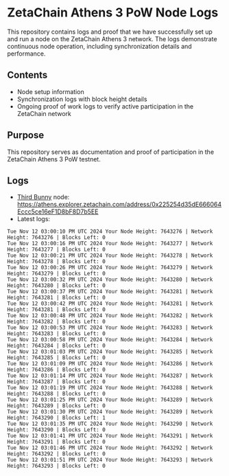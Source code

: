 # ZetaChain Athens 3 PoW Node Logs
This repository contains logs and proof that we have successfully set up and run a node on the ZetaChain Athens 3 network. The logs demonstrate continuous node operation, including synchronization details and performance.

## Contents
- Node setup information
- Synchronization logs with block height details
- Ongoing proof of work logs to verify active participation in the ZetaChain network

## Purpose
This repository serves as documentation and proof of participation in the ZetaChain Athens 3 PoW testnet.

## Logs

- [Third Bunny](https://thirdbunny.xyz/) node: https://athens.explorer.zetachain.com/address/0x225254d35dE666064Eccc5ce16eF1D8bF8D7b5EE
- Latest logs:
```
Tue Nov 12 03:00:10 PM UTC 2024 Your Node Height: 7643276 | Network Height: 7643276 | Blocks Left: 0
Tue Nov 12 03:00:16 PM UTC 2024 Your Node Height: 7643277 | Network Height: 7643277 | Blocks Left: 0
Tue Nov 12 03:00:21 PM UTC 2024 Your Node Height: 7643278 | Network Height: 7643278 | Blocks Left: 0
Tue Nov 12 03:00:26 PM UTC 2024 Your Node Height: 7643279 | Network Height: 7643279 | Blocks Left: 0
Tue Nov 12 03:00:32 PM UTC 2024 Your Node Height: 7643280 | Network Height: 7643280 | Blocks Left: 0
Tue Nov 12 03:00:37 PM UTC 2024 Your Node Height: 7643281 | Network Height: 7643281 | Blocks Left: 0
Tue Nov 12 03:00:42 PM UTC 2024 Your Node Height: 7643281 | Network Height: 7643281 | Blocks Left: 0
Tue Nov 12 03:00:48 PM UTC 2024 Your Node Height: 7643282 | Network Height: 7643282 | Blocks Left: 0
Tue Nov 12 03:00:53 PM UTC 2024 Your Node Height: 7643283 | Network Height: 7643283 | Blocks Left: 0
Tue Nov 12 03:00:58 PM UTC 2024 Your Node Height: 7643284 | Network Height: 7643284 | Blocks Left: 0
Tue Nov 12 03:01:03 PM UTC 2024 Your Node Height: 7643285 | Network Height: 7643285 | Blocks Left: 0
Tue Nov 12 03:01:09 PM UTC 2024 Your Node Height: 7643286 | Network Height: 7643286 | Blocks Left: 0
Tue Nov 12 03:01:14 PM UTC 2024 Your Node Height: 7643287 | Network Height: 7643287 | Blocks Left: 0
Tue Nov 12 03:01:19 PM UTC 2024 Your Node Height: 7643288 | Network Height: 7643288 | Blocks Left: 0
Tue Nov 12 03:01:25 PM UTC 2024 Your Node Height: 7643289 | Network Height: 7643289 | Blocks Left: 0
Tue Nov 12 03:01:30 PM UTC 2024 Your Node Height: 7643289 | Network Height: 7643290 | Blocks Left: 1
Tue Nov 12 03:01:35 PM UTC 2024 Your Node Height: 7643290 | Network Height: 7643290 | Blocks Left: 0
Tue Nov 12 03:01:41 PM UTC 2024 Your Node Height: 7643291 | Network Height: 7643291 | Blocks Left: 0
Tue Nov 12 03:01:46 PM UTC 2024 Your Node Height: 7643292 | Network Height: 7643292 | Blocks Left: 0
Tue Nov 12 03:01:51 PM UTC 2024 Your Node Height: 7643293 | Network Height: 7643293 | Blocks Left: 0
```
